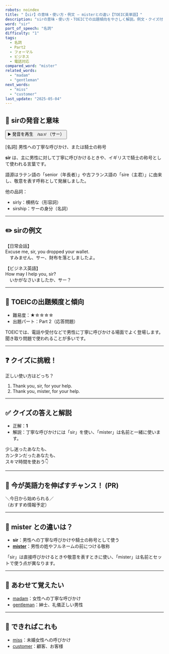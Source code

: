 ```yaml
---
robots: noindex
title: "【sir】の意味・使い方・例文 ― misterとの違い【TOEIC英単語】"
description: "sirの意味・使い方・TOEICでの出題傾向をやさしく解説。例文・クイズ付きでmisterとの違いもわかりやすく学べます。"
word: "sir"
part_of_speech: "名詞"
difficulty: "1"
tags:
  - 名詞
  - Part2
  - フォーマル
  - ビジネス
  - 電話対応
compared_word: "mister"
related_words:
  - "madam"
  - "gentleman"
next_words:
  - "miss"
  - "customer"
last_update: "2025-05-04"
---
```


## 🔰 sirの発音と意味

<button class="play-audio" onclick="playTTS('sir')">
  <span class="play-audio-main">
    ▶️ 発音を再生　/sɜːr/
  </span>
  <span class="play-audio-sub">
    （サー）
  </span>
</button>

[名詞] 男性への丁寧な呼びかけ、または騎士の称号

**sir** は、主に男性に対して丁寧に呼びかけるときや、イギリスで騎士の称号として使われる言葉です。

語源はラテン語の「senior（年長者）」や古フランス語の「sire（主君）」に由来し、敬意を表す呼称として発展しました。

他の品詞：  
- sirly：横柄な（形容詞）
- sirship：サーの身分（名詞）

---

## ✏️ sirの例文

【日常会話】  
Excuse me, sir, you dropped your wallet.  
　すみません、サー、財布を落としましたよ。

【ビジネス英語】  
How may I help you, sir?  
　いかがなさいましたか、サー？

---

## 🎯 TOEICの出題頻度と傾向

- 難易度：★☆☆☆☆
- 出題パート：Part 2（応答問題）

TOEICでは、電話や受付などで男性に丁寧に呼びかける場面でよく登場します。聞き取り問題で使われることが多いです。

---

## ❓ クイズに挑戦！

正しい使い方はどっち？

1. Thank you, sir, for your help.  
2. Thank you, mister, for your help.

---

## ✅ クイズの答えと解説

- 正解：**1**
- 解説：丁寧な呼びかけには「sir」を使い、「mister」は名前と一緒に使います。

少し迷ったあなたも、  
カンタンだったあなたも、  
スキマ時間を使おう👇️

---

## 🚀 今が英語力を伸ばすチャンス！ (PR)

<div class="info-center">
＼今日から始められる／<br>  
（おすすめ情報予定）
</div>

---

## 🤔  mister との違いは？

- **sir**：男性への丁寧な呼びかけや騎士の称号として使う
- **[mister](/mister)**：男性の姓やフルネームの前につける敬称

「sir」は直接呼びかけるときや敬意を表すときに使い、「mister」は名前とセットで使う点が異なります。

---

## 🧩 あわせて覚えたい

- [madam](/madam)：女性への丁寧な呼びかけ
- [gentleman](/gentleman)：紳士、礼儀正しい男性

---

## 📖 できればこれも

- [miss](/miss)：未婚女性への呼びかけ
- [customer](/customer)：顧客、お客様

<!-- cvid: aid17_bid10 -->

